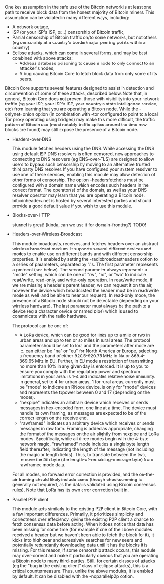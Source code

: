 One key assumption in the safe use of the Bitcoin network is at least one path to receive block data from the honest
majority of Bitcoin miners. This assumption can be violated in many different ways, including:

 * A network outage,
 * ISP (or your ISP's ISP, or...) censorship of Bitcoin traffic,
 * Partial censorship of Bitcoin traffic on/to some networks, but not others
   (eg censorship at a country's border/major peering points within a country)
 * Eclipse attacks, which can come in several forms, and may be best combined with above attacks:
   * Address database poisoning to cause a node to only connect to an attacker's nodes,
   * A bug causing Bitcoin Core to fetch block data from only some of its peers.

Bitcoin Core supports several features designed to assist in detection and circumvention of some of these attacks,
described below.
Note that, in general, Bitcoin Core does not prevent those with visibility into your network traffic (eg your ISP, your
ISP's ISP, your country's state intelligence service, etc) from learning that you are operating a Bitcoin node. While
the -onlynet=onion option (in combination with -tor configured to point to a local Tor proxy operating using bridges)
may make this more difficult, the traffic pattern of Bitcoin use (most notably traffic spikes around the time new blocks
are found) may still expose the presence of a Bitcoin node.

 * Headers-over-DNS

   This module fetches headers using the DNS. While accessing the DNS using default ISP DNS resolvers is often censored,
   new approaches to connecting to DNS resolvers (eg DNS-over-TLS) are designed to allow users to bypass such censorship
   by moving to an alternative trusted third party DNS resolver.
   If you have configured your system resolver to use one of these services, enabling this module may allow detection of
   other forms of censorship. The option -headersfetchdns must be configured with a domain name which encodes such
   headers in the correct format.
   The operator(s) of the domain, as well as your DNS resolver operator may learn that you are operating a Bitcoin node.
   bitcoinheaders.net is hosted by several interested parties and should provide a good default value if you wish to use
   this module.

  * Blocks-over-HTTP

    stunnel is great! (kinda, can we use it for domain-fronting?)
    TODO!

  * Headers-over-Wireless-Broadcast

    This module broadcasts, receives, and fetches headers over an abstract wireless broadcast medium. It supports several
    different devices and modes to enable use on different bands and with different censorship properties.
    It is enabled by setting the -radiobroadcastheaders option to a series of parameters, separated by ':'s.
    The first parameter represents a protocol (see below). The second parameter always represents a "mode" setting, which
    can be one of "rw", "ro", or "wo" to indicate read/write, read-only, and write-only operation. In read/write mode,
    if we are missing a header's parent header, we can request it on the air, however the device which broadcasted the
    header must be in read/write mode as well (and be able to hear our request).
    In read-only mode, the presence of a Bitcoin node should not be detectable (depending on your wireless hardware).
    The last parameter must always be the path to a device (eg a character device or named pipe) which is used to 
    commnicate with the radio hardware.

    The protocol can be one of:
    * A LoRa device, which can be good for links up to a mile or two in urban areas and up to ten or so miles in rural
      areas.
      The protocol parameter should be set to lora and the parameters after mode are <region>:<noise>:<txp>:<device>.
        <region> can either be "na" or "eu" for North America or Europe, selecting a frequency band of either
                 920.5-920.75 MHz in NA or 869.4-869.65 Mhz in EU. Further, in EU mode a restriction of transmitting no
                 more than 10% in any given day is enforced.
                 It is up to you to ensure you comply with the regulatory power and spectrum limitations in your area.
        <noise> is 1-4 and indicates relative noise immunity. In general, set to 4 for urban areas, 1 for rural areas.
        <device> currently must be "rnode" to indicate an RNode device.
        <txp> is only for "rnode" devices and represents the txpower between 0 and 17 (depending on the model).
     * "hexpipe" indicates an arbitrary device which receives or sends messages in hex-encoded form, one line at a time.
       The device must handle its own framing, as messages are expected to be of the correct length on the receive end.
     * "rawframed" indicates an arbitrary device which receives or sends messages in raw form.
       Framing is added as appropriate, changing the format of the messages on the air slightly from hexpipe and LoRa
       modes. Specifically, while all three modes begin with the 4-byte network magic, "rawframed" mode includes a
       single byte length field thereafter, indicating the length of the message (not including the magic or length
       fields). Thus, to translate between the two, remove the 5th byte (the length-of-remaining-message byte) from
       rawframed mode data.


    For all modes, no forward error correction is provided, and the on-the-air framing should likely include some
    (though checksumming is generally not required, as the data is validated using Bitcoin consensus rules). Note that
    LoRa has its own error correction built in.

  * Parallel P2P client

    This module acts similarly to the existing P2P client in Bitcoin Core, with a few important differences. Primarily,
    it prioritizes simplicity and correctness over effeciency, giving the existing P2P client a chance to fetch
    consensus data before acting. When it does notice that data has been missing for some time (for example if one of
    the above modules received a header but we haven't been able to fetch the block for it), it kicks into high gear
    and agressively searches for new peers and potentially redundantly downloading data until it has the blocks it is
    missing.
    For this reason, if some censorship attack occurs, this module may over-correct and make it particularly obvious
    that you are operating a Bitcoin node to many third-parties. Still, for certain classes of attacks (eg the "bug in
    the existing client" class of eclipse attacks), this is a critical countermeasure. Thus, unlike the above modules,
    it is enabled by default. It can be disabled with the -noparallelp2p option.
